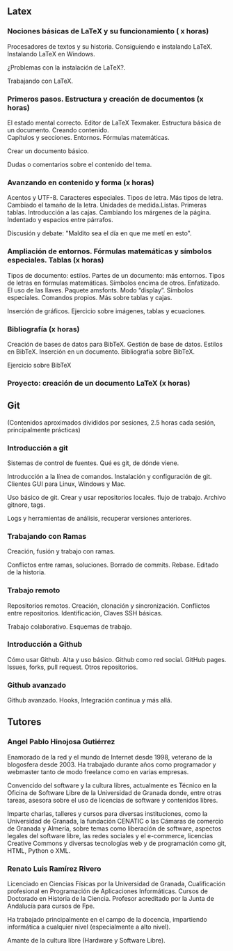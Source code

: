 ## Latex


### Nociones básicas de LaTeX y su funcionamiento ( x horas)

Procesadores de textos y su historia. Consiguiendo e instalando LaTeX. Instalando LaTeX en Windows.  
  
¿Problemas con la instalación de LaTeX?.  
  
Trabajando con LaTeX.  


### Primeros pasos. Estructura y creación de documentos (x horas)

El estado mental correcto. Editor de LaTeX Texmaker. Estructura básica de un documento. Creando contenido.  
Capítulos y secciones. Entornos. Fórmulas matemáticas.  
  
Crear un documento básico.  
  
Dudas o comentarios sobre el contenido del tema.


### Avanzando en contenido y forma (x horas)

Acentos y UTF-8. Caracteres especiales. Tipos de letra. Más tipos de letra. Cambiado el tamaño de la letra. Unidades de medida.Listas. Primeras tablas. Introducción a las cajas. Cambiando los márgenes de la página. Indentado y espacios entre párrafos. 
  
Discusión y debate: "Maldito sea el día en que me metí en esto".


### Ampliación de entornos. Fórmulas matemáticas y símbolos especiales. Tablas (x horas)

Tipos de documento: estilos. Partes de un documento: más entornos. Tipos de letras en fórmulas matemáticas. Símbolos encima de otros. Enfatizado. El uso de las llaves. Paquete amsfonts. Modo “display”. Símbolos especiales. Comandos propios. Más sobre tablas y cajas.  
  
Inserción de gráficos. Ejercicio sobre imágenes, tablas y ecuaciones. 


### Bibliografía (x horas)

Creación de bases de datos para BibTeX. Gestión de base de datos. Estilos en BibTeX. Inserción en un documento. Bibliografía sobre BibTeX.  
  
Ejercicio sobre BibTeX

### Proyecto: creación de un documento LaTeX (x horas)



## Git

(Contenidos aproximados divididos por sesiones, 2.5 horas cada sesión, principalmente prácticas)


### Introducción a git

Sistemas de control de fuentes. Qué es git, de dónde viene.

Introducción a la línea de comandos. Instalación y configuración de git. Clientes GUI para Linux, Windows y Mac.

Uso básico de git. Crear y usar repositorios locales. flujo de trabajo. Archivo gitnore, tags.

Logs y herramientas de análisis, recuperar versiones anteriores.


### Trabajando con Ramas

Creación, fusión y trabajo con ramas.

Conflictos entre ramas, soluciones. Borrado de commits. Rebase. Editado de la historia.


### Trabajo remoto

Repositorios remotos. Creación, clonación y sincronización. Conflictos entre repositorios. Identificación, Claves SSH básicas.

Trabajo colaborativo. Esquemas de trabajo.


### Introducción a Github

Cómo usar Github. Alta y uso básico. Github como red social. GitHub pages. Issues, forks, pull request. Otros repositorios.


### Github avanzado

Github avanzado. Hooks, Integración continua y más allá.



## Tutores


### Angel Pablo Hinojosa Gutiérrez

Enamorado de la red y el mundo de Internet desde 1998, veterano de la blogosfera desde 2003. Ha trabajado durante años como programador y webmaster tanto de modo freelance como en varias empresas.

Convencido del software y la cultura libres, actualmente es Técnico en la Oficina de Software Libre de la Universidad de Granada donde, entre otras tareas, asesora sobre el uso de licencias de software y contenidos libres.

Imparte charlas, talleres y cursos para diversas instituciones, como la Universidad de Granada, la fundación CENATIC o las Cámaras de comercio de Granada y Almería, sobre temas como liberación de software, aspectos legales del software libre, las redes sociales y el e-commerce, licencias Creative Commons y diversas tecnologías web y de programación como git, HTML, Python o XML.


### Renato Luis Ramírez Rivero

Licenciado en Ciencias Físicas por la Universidad de Granada, Cualificación profesional en Programación de Aplicaciones Informáticas. Cursos de Doctorado en Historia de la Ciencia. Profesor acreditado por la Junta de Andalucía para cursos de Fpe.  
  
Ha trabajado principalmente en el campo de la docencia, impartiendo informática a cualquier nivel (especialmente a alto nivel).    
    
Amante de la cultura libre (Hardware y Software Libre).



